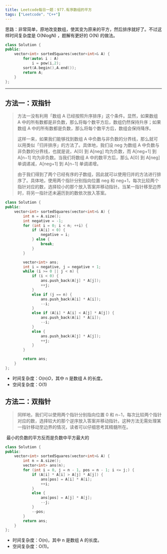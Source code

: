 ```yaml
---
title: Leetcode每日一题：977.有序数组的平方
tags: ["Leetcode"，"C++"]
---
```


思路：非常简单，原地改变数组，使其变为原来的平方，然后排序就好了。不过这样时间复杂度是 O(NlogN) ，题解有更好的 O(N) 的做法。

~~~C++
class Solution {
public:
    vector<int> sortedSquares(vector<int>& A) {
        for(auto& i : A)
            i = pow(i,2);
        sort(A.begin(),A.end());
        return A;
    }
};
~~~

***

## 方法一：双指针

> 方法一没有利用「数组 A 已经按照升序排序」这个条件。显然，如果数组 A 中的所有数都是非负数，那么将每个数平方后，数组仍然保持升序；如果数组 A 中的所有数都是负数，那么将每个数平方后，数组会保持降序。
>
> 这样一来，如果我们能够找到数组 A 中负数与非负数的分界线，那么就可以用类似「归并排序」的方法了。具体地，我们设 neg 为数组 A 中负数与非负数的分界线，也就是说，A[0] 到 A[neg] 均为负数，而 A[neg+1] 到 A[n−1] 均为非负数。当我们将数组 A 中的数平方后，那么 A[0] 到 A[neg] 单调递减，A[neg+1] 到 A[n−1] 单调递增。
>
> 由于我们得到了两个已经有序的子数组，因此就可以使用归并的方法进行排序了。具体地，使用两个指针分别指向位置 neg 和 neg+1，每次比较两个指针对应的数，选择较小的那个放入答案并移动指针。当某一指针移至边界时，将另一指针还未遍历到的数依次放入答案。
>

~~~C++
class Solution {
public:
    vector<int> sortedSquares(vector<int>& A) {
        int n = A.size();
        int negative = -1;
        for (int i = 0; i < n; ++i) {
            if (A[i] < 0) {
                negative = i;
            } else {
                break;
            }
        }

        vector<int> ans;
        int i = negative, j = negative + 1;
        while (i >= 0 || j < n) {
            if (i < 0) {
                ans.push_back(A[j] * A[j]);
                ++j;
            }
            else if (j == n) {
                ans.push_back(A[i] * A[i]);
                --i;
            }
            else if (A[i] * A[i] < A[j] * A[j]) {
                ans.push_back(A[i] * A[i]);
                --i;
            }
            else {
                ans.push_back(A[j] * A[j]);
                ++j;
            }
        }

        return ans;
    }
};
~~~

- 时间复杂度：O(n)*O*，其中 n 是数组 A 的长度。
- 空间复杂度：O(1)

## 方法二：双指针

> 同样地，我们可以使用两个指针分别指向位置 0 和 n−1，每次比较两个指针对应的数，选择较大的那个逆序放入答案并移动指针。这种方法无需处理某一指针移动至边界的情况，读者可以仔细思考其精髓所在。

​	最小的负数的平方反而是负数中平方最大的

~~~C++
class Solution {
public:
    vector<int> sortedSquares(vector<int>& A) {
        int n = A.size();
        vector<int> ans(n);
        for (int i = 0, j = n - 1, pos = n - 1; i <= j;) {
            if (A[i] * A[i] > A[j] * A[j]) {
                ans[pos] = A[i] * A[i];
                ++i;
            }
            else {
                ans[pos] = A[j] * A[j];
                --j;
            }
            --pos;
        }
        return ans;
    }
};
~~~

- 时间复杂度：O(n)，其中 n 是数组 A 的长度。
- 空间复杂度：O(1)。